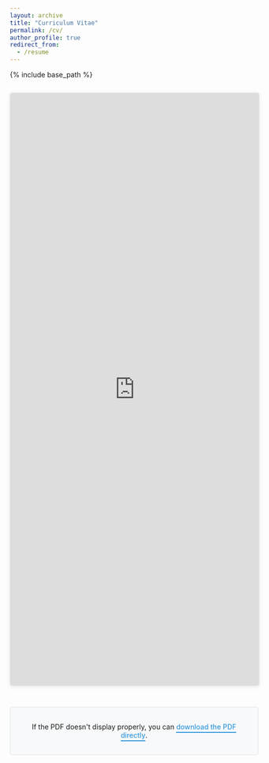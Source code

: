 ```yaml
---
layout: archive
title: "Curriculum Vitae"
permalink: /cv/
author_profile: true
redirect_from:
  - /resume
---
```


{% include base_path %}

<style>
.pdf-container {
  width: 100%;
  height: 1200px;
  margin: 2em 0 3em 0;
  border: 1px solid #e1e4e8;
  border-radius: 4px;
  overflow: hidden;
  box-shadow: 0 2px 8px rgba(0,0,0,0.08);
  animation: fadeInUp 0.8s ease-out;
}

.pdf-container iframe {
  width: 100%;
  height: 100%;
  border: none;
}

.download-link-box {
  text-align: center;
  margin: 2em 0 3em 0;
  padding: 1.2em;
  background: #f8f9fa;
  border: 1px solid #e1e4e8;
  border-radius: 4px;
}

.download-link-box a {
  color: #3498db;
  text-decoration: none;
  font-weight: 500;
  border-bottom: 2px solid #3498db;
  padding-bottom: 2px;
  transition: all 0.2s ease;
}

.download-link-box a:hover {
  color: #2c3e50;
  border-bottom-color: #2c3e50;
}

@media (max-width: 768px) {
  .pdf-container {
    height: 700px;
  }
}
</style>

<div class="pdf-container">
  <iframe src="https://www.dropbox.com/scl/fi/dg5av3wwf383md7k1zii7/CV_INAM.pdf?rlkey=wsxymxlp8uyq11aywruu777p7&st=dyapsirb&raw=1" allowfullscreen></iframe>
</div>

<div class="download-link-box">
  <p>If the PDF doesn't display properly, you can <a href="https://www.dropbox.com/scl/fi/dg5av3wwf383md7k1zii7/CV_INAM.pdf?rlkey=wsxymxlp8uyq11aywruu777p7&st=dyapsirb&dl=1" target="_blank">download the PDF directly</a>.</p>
</div>
